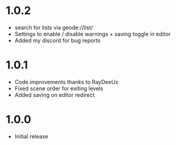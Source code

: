 # 1.0.2
- search for lists via geode://list/<id>
- Settings to enable / disable warnings + saving toggle in editor
- Added my discord for bug reports

# 1.0.1
- Code improvements thanks to RayDeeUx
- Fixed scene order for exiting levels
- Added saving on editor redirect

# 1.0.0
- Initial release
